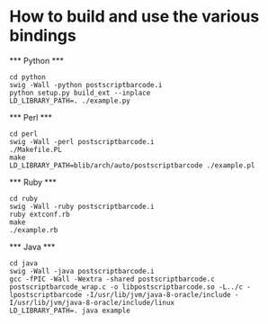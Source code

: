 How to build and use the various bindings
=========================================

*** Python ***

```
cd python
swig -Wall -python postscriptbarcode.i
python setup.py build_ext --inplace
LD_LIBRARY_PATH=. ./example.py
```


*** Perl ***

```
cd perl
swig -Wall -perl postscriptbarcode.i
./Makefile.PL
make
LD_LIBRARY_PATH=blib/arch/auto/postscriptbarcode ./example.pl
```


*** Ruby ***

```
cd ruby
swig -Wall -ruby postscriptbarcode.i
ruby extconf.rb
make
./example.rb
```


*** Java ***

```
cd java
swig -Wall -java postscriptbarcode.i
gcc -fPIC -Wall -Wextra -shared postscriptbarcode.c postscriptbarcode_wrap.c -o libpostscriptbarcode.so -L../c -lpostscriptbarcode -I/usr/lib/jvm/java-8-oracle/include -I/usr/lib/jvm/java-8-oracle/include/linux
LD_LIBRARY_PATH=. java example
```


